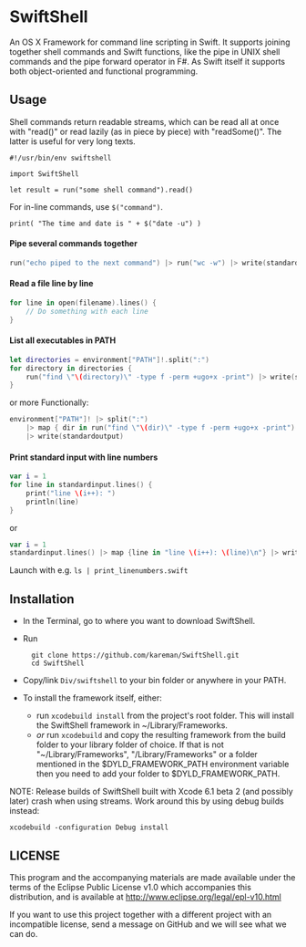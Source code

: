 # SwiftShell

An OS X Framework for command line scripting in Swift. It supports joining together shell commands and Swift functions, like the pipe in UNIX shell commands and the pipe forward operator in F#. As Swift itself it supports both object-oriented and functional programming.


## Usage

Shell commands return readable streams, which can be read all at once with "read()" or read lazily (as in piece by piece) with "readSome()". The latter is useful for very long texts.

```
#!/usr/bin/env swiftshell

import SwiftShell

let result = run("some shell command").read()
```

For in-line commands, use `$("command")`.

```
print( "The time and date is " + $("date -u") )
```

#### Pipe several commands together

```swift
run("echo piped to the next command") |> run("wc -w") |> write(standardoutput) 
```

#### Read a file line by line

```swift
for line in open(filename).lines() {
	// Do something with each line
}
```

#### List all executables in PATH

```swift
let directories = environment["PATH"]!.split(":")
for directory in directories {
	run("find \"\(directory)\" -type f -perm +ugo+x -print") |> write(standardoutput)
}
```

or more Functionally:

```swift
environment["PATH"]! |> split(":") 
	|> map { dir in run("find \"\(dir)\" -type f -perm +ugo+x -print") } 
	|> write(standardoutput)
```

#### Print standard input with line numbers

```swift
var i = 1
for line in standardinput.lines() {
	print("line \(i++): ")
	println(line)
}
```

or

```swift
var i = 1
standardinput.lines() |> map {line in "line \(i++): \(line)\n"} |> write(standardoutput)
```

Launch with e.g. `ls | print_linenumbers.swift`

## Installation

- In the Terminal, go to where you want to download SwiftShell.
- Run

        git clone https://github.com/kareman/SwiftShell.git 
        cd SwiftShell

- Copy/link `Div/swiftshell` to your bin folder or anywhere in your PATH.
- To install the framework itself, either:
  - run `xcodebuild install` from the project's root folder. This will install the SwiftShell framework in ~/Library/Frameworks.
  - _or_ run `xcodebuild` and copy the resulting framework from the build folder to your library folder of choice. If that is not "~/Library/Frameworks", "/Library/Frameworks" or a folder mentioned in the $DYLD_FRAMEWORK_PATH environment variable then you need to add your folder to $DYLD_FRAMEWORK_PATH.

NOTE: Release builds of SwiftShell built with Xcode 6.1 beta 2 (and possibly later) crash when using streams. Work around this by using debug builds instead:

    xcodebuild -configuration Debug install


## LICENSE

This program and the accompanying materials are made available under the terms of the Eclipse Public License v1.0 which accompanies this distribution, and is available at http://www.eclipse.org/legal/epl-v10.html

If you want to use this project together with a different project with an incompatible license, send a message on GitHub and we will see what we can do.
